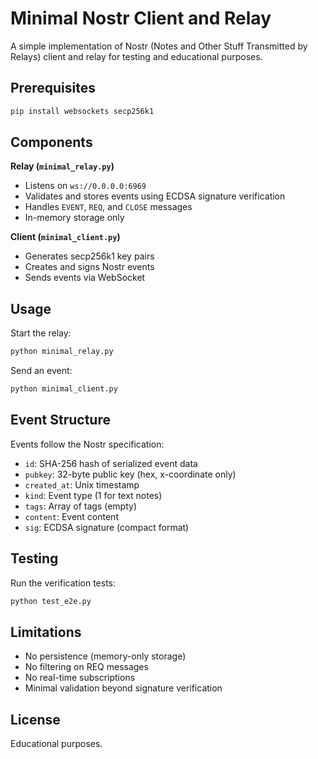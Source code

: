 # Minimal Nostr Client and Relay

A simple implementation of Nostr (Notes and Other Stuff Transmitted by Relays) client and relay for testing and educational purposes.

## Prerequisites

```bash
pip install websockets secp256k1
```

## Components

**Relay (`minimal_relay.py`)**
- Listens on `ws://0.0.0.0:6969`
- Validates and stores events using ECDSA signature verification
- Handles `EVENT`, `REQ`, and `CLOSE` messages
- In-memory storage only

**Client (`minimal_client.py`)**
- Generates secp256k1 key pairs
- Creates and signs Nostr events
- Sends events via WebSocket

## Usage

Start the relay:
```bash
python minimal_relay.py
```

Send an event:
```bash
python minimal_client.py
```

## Event Structure

Events follow the Nostr specification:
- `id`: SHA-256 hash of serialized event data
- `pubkey`: 32-byte public key (hex, x-coordinate only)
- `created_at`: Unix timestamp
- `kind`: Event type (1 for text notes)
- `tags`: Array of tags (empty)
- `content`: Event content
- `sig`: ECDSA signature (compact format)

## Testing

Run the verification tests:
```bash
python test_e2e.py
```

## Limitations

- No persistence (memory-only storage)
- No filtering on REQ messages
- No real-time subscriptions
- Minimal validation beyond signature verification

## License

Educational purposes. 